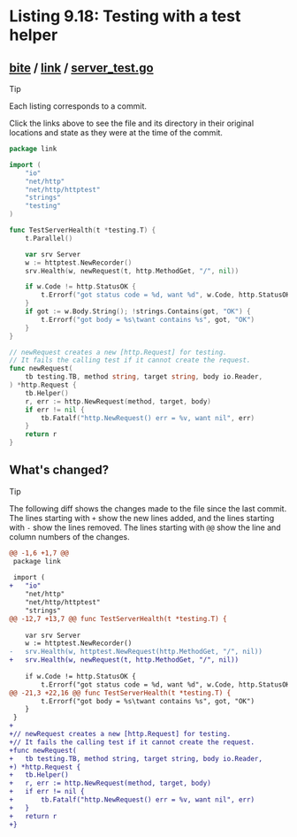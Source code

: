 # Listing 9.18: Testing with a test helper

## [bite](https://github.com/inancgumus/gobyexample/blob/ab3515bfdff2e130c0a8eb4502b6984f76218262/bite) / [link](https://github.com/inancgumus/gobyexample/blob/ab3515bfdff2e130c0a8eb4502b6984f76218262/bite/link) / [server_test.go](https://github.com/inancgumus/gobyexample/blob/ab3515bfdff2e130c0a8eb4502b6984f76218262/bite/link/server_test.go)

> [!TIP]
> Each listing corresponds to a commit.
>
> Click the links above to see the file and its directory in their original locations and state as they were at the time of the commit.

```go
package link

import (
	"io"
	"net/http"
	"net/http/httptest"
	"strings"
	"testing"
)

func TestServerHealth(t *testing.T) {
	t.Parallel()

	var srv Server
	w := httptest.NewRecorder()
	srv.Health(w, newRequest(t, http.MethodGet, "/", nil))

	if w.Code != http.StatusOK {
		t.Errorf("got status code = %d, want %d", w.Code, http.StatusOK)
	}
	if got := w.Body.String(); !strings.Contains(got, "OK") {
		t.Errorf("got body = %s\twant contains %s", got, "OK")
	}
}

// newRequest creates a new [http.Request] for testing.
// It fails the calling test if it cannot create the request.
func newRequest(
	tb testing.TB, method string, target string, body io.Reader,
) *http.Request {
	tb.Helper()
	r, err := http.NewRequest(method, target, body)
	if err != nil {
		tb.Fatalf("http.NewRequest() err = %v, want nil", err)
	}
	return r
}
```

## What's changed?

> [!TIP]
> The following diff shows the changes made to the file since the last commit.
> The lines starting with `+` show the new lines added, and the lines starting with `-` show the lines removed.
> The lines starting with `@@` show the line and column numbers of the changes.

```diff
@@ -1,6 +1,7 @@
 package link
 
 import (
+	"io"
 	"net/http"
 	"net/http/httptest"
 	"strings"
@@ -12,7 +13,7 @@ func TestServerHealth(t *testing.T) {
 
 	var srv Server
 	w := httptest.NewRecorder()
-	srv.Health(w, httptest.NewRequest(http.MethodGet, "/", nil))
+	srv.Health(w, newRequest(t, http.MethodGet, "/", nil))
 
 	if w.Code != http.StatusOK {
 		t.Errorf("got status code = %d, want %d", w.Code, http.StatusOK)
@@ -21,3 +22,16 @@ func TestServerHealth(t *testing.T) {
 		t.Errorf("got body = %s\twant contains %s", got, "OK")
 	}
 }
+
+// newRequest creates a new [http.Request] for testing.
+// It fails the calling test if it cannot create the request.
+func newRequest(
+	tb testing.TB, method string, target string, body io.Reader,
+) *http.Request {
+	tb.Helper()
+	r, err := http.NewRequest(method, target, body)
+	if err != nil {
+		tb.Fatalf("http.NewRequest() err = %v, want nil", err)
+	}
+	return r
+}
```

